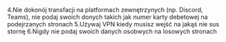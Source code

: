 4.Nie dokonój transfacji na platformach zewnętrzynych (np. Discord, Teams), nie podaj swoich donych takich jak numer karty debetowej na podejrzanych stronach
5.Używaj VPN kiedy musisz wejść na jakąś nie sus stornę
6.Nigdy nie podaj swoich danych osobwych na losowych stronach
